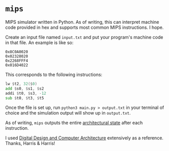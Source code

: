 # `mips`

MIPS simulator written in Python. As of writing, this can interpret machine code provided in hex and supports most common MIPS instructions. I hope.

Create an input file named `input.txt` and put your program's machine code in that file. An example is like so:

```text
0x8C0A0020
0x02328020
0x2268FFF4
0x016D4022
```

This corresponds to the following instructions:

```asm
lw $t2, 32($0)
add $s0, $s1, $s2
addi $t0, $s3, -12
sub $t0, $t3, $t5
```

Once the file is set up, run `python3 main.py > output.txt` in your terminal of choice and the simulation output will show up in `output.txt`.

As of writing, `mips` outputs the entire [architectural state](https://en.wikipedia.org/wiki/Architectural_state) after each instruction.

I used [Digital Design and Computer Architecture](https://www.amazon.com/Digital-Design-Computer-Architecture-Harris/dp/0123944244) extensively as a reference. Thanks, Harris & Harris!
